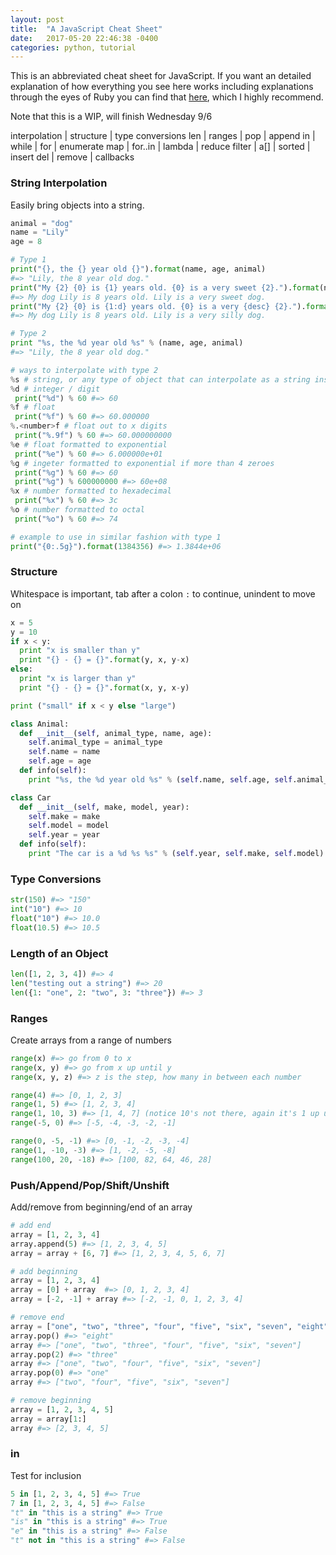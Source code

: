 ```yaml
---
layout: post
title:  "A JavaScript Cheat Sheet"
date:   2017-05-20 22:46:38 -0400
categories: python, tutorial
---
```

This is an abbreviated cheat sheet for JavaScript. If you want an detailed explanation of how everything you see here works including explanations through the eyes of Ruby you can find that [here](https://mikemerin.github.io/JS-through-Ruby/), which I highly recommend.

Note that this is a WIP, will finish Wednesday 9/6

interpolation | structure | type conversions
len | ranges | pop | append
in | while | for | enumerate
map | for..in | lambda | reduce
filter | a[] | sorted | insert
del | remove | callbacks

### String Interpolation
Easily bring objects into a string.

```python
animal = "dog"
name = "Lily"
age = 8

# Type 1
print("{}, the {} year old {}").format(name, age, animal)
#=> "Lily, the 8 year old dog."
print("My {2} {0} is {1} years old. {0} is a very sweet {2}.").format(name, age, animal)
#=> My dog Lily is 8 years old. Lily is a very sweet dog.
print("My {2} {0} is {1:d} years old. {0} is a very {desc} {2}.").format(name, age, animal, desc="silly")
#=> My dog Lily is 8 years old. Lily is a very silly dog.

# Type 2
print "%s, the %d year old %s" % (name, age, animal)
#=> "Lily, the 8 year old dog."

# ways to interpolate with type 2
%s # string, or any type of object that can interpolate as a string instead
%d # integer / digit
 print("%d") % 60 #=> 60
%f # float
 print("%f") % 60 #=> 60.000000
%.<number>f # float out to x digits
 print("%.9f") % 60 #=> 60.000000000
%e # float formatted to exponential
 print("%e") % 60 #=> 6.000000e+01
%g # ingeter formatted to exponential if more than 4 zeroes
 print("%g") % 60 #=> 60
 print("%g") % 600000000 #=> 60e+08
%x # number formatted to hexadecimal
 print("%x") % 60 #=> 3c
%o # number formatted to octal
 print("%o") % 60 #=> 74

# example to use in similar fashion with type 1
print("{0:.5g}").format(1384356) #=> 1.3844e+06
```

### Structure
Whitespace is important, tab after a colon `:` to continue, unindent to move on

```python
x = 5
y = 10
if x < y:
  print "x is smaller than y"
  print "{} - {} = {}".format(y, x, y-x)
else:
  print "x is larger than y"
  print "{} - {} = {}".format(x, y, x-y)

print ("small" if x < y else "large")

class Animal:
  def __init__(self, animal_type, name, age):
    self.animal_type = animal_type
    self.name = name
    self.age = age
  def info(self):
    print "%s, the %d year old %s" % (self.name, self.age, self.animal_type)

class Car
  def __init__(self, make, model, year):
    self.make = make
    self.model = model
    self.year = year
  def info(self):
    print "The car is a %d %s %s" % (self.year, self.make, self.model)
```

### Type Conversions

```python
str(150) #=> "150"
int("10") #=> 10
float("10") #=> 10.0
float(10.5) #=> 10.5
```

### Length of an Object

```python
len([1, 2, 3, 4]) #=> 4
len("testing out a string") #=> 20
len({1: "one", 2: "two", 3: "three"}) #=> 3
```

### Ranges
Create arrays from a range of numbers

```python
range(x) #=> go from 0 to x
range(x, y) #=> go from x up until y
range(x, y, z) #=> z is the step, how many in between each number

range(4) #=> [0, 1, 2, 3]
range(1, 5) #=> [1, 2, 3, 4]
range(1, 10, 3) #=> [1, 4, 7] (notice 10's not there, again it's 1 up until 10, not including)
range(-5, 0) #=> [-5, -4, -3, -2, -1]

range(0, -5, -1) #=> [0, -1, -2, -3, -4]
range(1, -10, -3) #=> [1, -2, -5, -8]
range(100, 20, -18) #=> [100, 82, 64, 46, 28]
```

### Push/Append/Pop/Shift/Unshift
Add/remove from beginning/end of an array

```python
# add end
array = [1, 2, 3, 4]
array.append(5) #=> [1, 2, 3, 4, 5]
array = array + [6, 7] #=> [1, 2, 3, 4, 5, 6, 7]

# add beginning
array = [1, 2, 3, 4]
array = [0] + array  #=> [0, 1, 2, 3, 4]
array = [-2, -1] + array #=> [-2, -1, 0, 1, 2, 3, 4]

# remove end
array = ["one", "two", "three", "four", "five", "six", "seven", "eight"]
array.pop() #=> "eight"
array #=> ["one", "two", "three", "four", "five", "six", "seven"]
array.pop(2) #=> "three"
array #=> ["one", "two", "four", "five", "six", "seven"]
array.pop(0) #=> "one"
array #=> ["two", "four", "five", "six", "seven"]

# remove beginning
array = [1, 2, 3, 4, 5]
array = array[1:]
array #=> [2, 3, 4, 5]
```

### in
Test for inclusion

```python
5 in [1, 2, 3, 4, 5] #=> True
7 in [1, 2, 3, 4, 5] #=> False
"t" in "this is a string" #=> True
"is" in "this is a string" #=> True
"e" in "this is a string" #=> False
"t" not in "this is a string" #=> False
```

